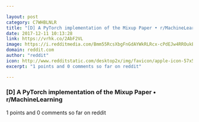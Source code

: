 ```yaml
---

layout: post
category: C7WHBLNLR
title: "[D] A PyTorch implementation of the Mixup Paper • r/MachineLearning"
date: 2017-12-11 10:13:28
link: https://vrhk.co/2AbF2VL
image: https://i.redditmedia.com/Bmm55RcsXbgFnGdAYWkRLRcx-cPdEJw4RROukEewo3U.jpg?w=320&s=4ece32f480bac1c0501885384c08b3bb
domain: reddit.com
author: "reddit"
icon: http://www.redditstatic.com/desktop2x/img/favicon/apple-icon-57x57.png
excerpt: "1 points and 0 comments so far on reddit"

---
```


### [D] A PyTorch implementation of the Mixup Paper • r/MachineLearning

1 points and 0 comments so far on reddit
